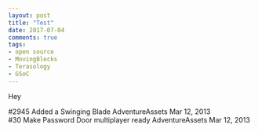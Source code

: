 ```yaml
---
layout: post
title: "Test"
date: 2017-07-04
comments: true
tags:
- open source
- MovingBlocks
- Terasology
- GSoC
---
```

<link rel="stylesheet" href="https://cdnjs.cloudflare.com/ajax/libs/octicons/4.4.0/font/octicons.css"/>
<script type="text/javascript" src="/js/github-buttons.js"></script> 

Hey

<div class="PR-button" url="https://github.com/MovingBlocks/Terasology/pull/2958">
  <a class="number">#2945</a>
  <a class="title">Added a Swinging Blade</a>
  <span class="meta">
	  <a class="repo">AdventureAssets</a>
	  <i class="octicon octicon-clock"></i>
	  <span class="date">Mar 12, 2013</span>
  </span>
  <i class="right-icon mega-octicon octicon-git-pull-request"></i>
</div>

<div class="issue-button" url="">
  <a class="number">#30</a>
  <a class="title">Make Password Door multiplayer ready</a>
  <span class="meta">
	  <a class="repo">AdventureAssets</a>
	  <i class="octicon octicon-clock"></i>
	  <span class="date">Mar 12, 2013</span>
  </span>
  <i class="right-icon mega-octicon octicon-issue-opened"></i>
</div>